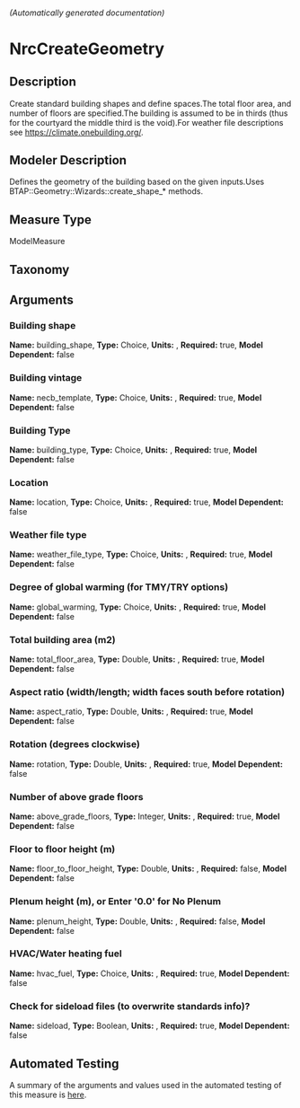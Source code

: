 

###### (Automatically generated documentation)

# NrcCreateGeometry

## Description
Create standard building shapes and define spaces.The total floor area, and number of floors are specified.The building is assumed to be in thirds (thus for the courtyard the middle third is the void).For weather file descriptions see https://climate.onebuilding.org/.

## Modeler Description
Defines the geometry of the building based on the given inputs.Uses BTAP::Geometry::Wizards::create_shape_* methods.

## Measure Type
ModelMeasure

## Taxonomy


## Arguments


### Building shape

**Name:** building_shape,
**Type:** Choice,
**Units:** ,
**Required:** true,
**Model Dependent:** false

### Building vintage

**Name:** necb_template,
**Type:** Choice,
**Units:** ,
**Required:** true,
**Model Dependent:** false

### Building Type 

**Name:** building_type,
**Type:** Choice,
**Units:** ,
**Required:** true,
**Model Dependent:** false

### Location

**Name:** location,
**Type:** Choice,
**Units:** ,
**Required:** true,
**Model Dependent:** false

### Weather file type

**Name:** weather_file_type,
**Type:** Choice,
**Units:** ,
**Required:** true,
**Model Dependent:** false

### Degree of global warming (for TMY/TRY options)

**Name:** global_warming,
**Type:** Choice,
**Units:** ,
**Required:** true,
**Model Dependent:** false

### Total building area (m2)

**Name:** total_floor_area,
**Type:** Double,
**Units:** ,
**Required:** true,
**Model Dependent:** false

### Aspect ratio (width/length; width faces south before rotation)

**Name:** aspect_ratio,
**Type:** Double,
**Units:** ,
**Required:** true,
**Model Dependent:** false

### Rotation (degrees clockwise)

**Name:** rotation,
**Type:** Double,
**Units:** ,
**Required:** true,
**Model Dependent:** false

### Number of above grade floors

**Name:** above_grade_floors,
**Type:** Integer,
**Units:** ,
**Required:** true,
**Model Dependent:** false

### Floor to floor height (m)

**Name:** floor_to_floor_height,
**Type:** Double,
**Units:** ,
**Required:** false,
**Model Dependent:** false

### Plenum height (m), or Enter '0.0' for No Plenum

**Name:** plenum_height,
**Type:** Double,
**Units:** ,
**Required:** false,
**Model Dependent:** false

### HVAC/Water heating fuel

**Name:** hvac_fuel,
**Type:** Choice,
**Units:** ,
**Required:** true,
**Model Dependent:** false

### Check for sideload files (to overwrite standards info)?

**Name:** sideload,
**Type:** Boolean,
**Units:** ,
**Required:** true,
**Model Dependent:** false






## Automated Testing
A summary of the arguments and values used in the automated testing of this measure is [here](./tests/README.md).
